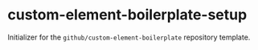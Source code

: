 # custom-element-boilerplate-setup
Initializer for the `github/custom-element-boilerplate` repository template.
